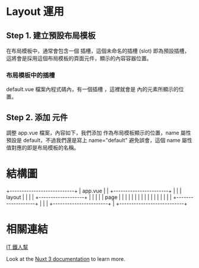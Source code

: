 # Layout 運用

## Step 1. 建立預設布局模板

在布局模板中，通常會包含一個 <slot /> 插槽，這個未命名的插槽 (slot) 即為預設插槽，這將會是採用這個布局模板的頁面元件，顯示的內容容器位置。

### 布局模板中的插槽 

default.vue 檔案內程式碼內，有一個插槽 <slot />，這裡就會是 <NuxtLayout> 內的元素所顯示的位置。


## Step 2. 添加 元件

調整 app.vue 檔案，內容如下，我們添加 <NuxtLayout> 作為布局模板顯示的位置，name 屬性預設是 default，不過我們還是寫上 name="default" 避免誤會，這個 name 屬性值對應的即是布局模板的名稱。

# 結構圖

+---------------------------+
| app.vue                   |
| +-----------------------+ |
| | layout                | |
| | +-------------------+ | |
| | | page              | | |
| | |                   | | |
| | |                   | | |
| | +-------------------+ | |
| +-----------------------+ |
+---------------------------+

# 相關連結
 [IT 鐵人幫](https://ithelp.ithome.com.tw/articles/10296877)

Look at the [Nuxt 3 documentation](https://nuxt.com/docs/guide/directory-structure/layouts) to learn more.